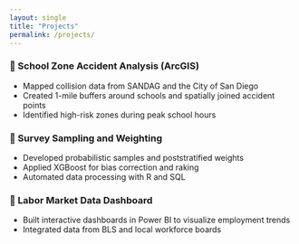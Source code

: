 ```yaml
---
layout: single
title: "Projects"
permalink: /projects/
---
```


### 🚦 School Zone Accident Analysis (ArcGIS)
- Mapped collision data from SANDAG and the City of San Diego
- Created 1-mile buffers around schools and spatially joined accident points
- Identified high-risk zones during peak school hours

### 🧮 Survey Sampling and Weighting
- Developed probabilistic samples and poststratified weights
- Applied XGBoost for bias correction and raking
- Automated data processing with R and SQL

### 🧠 Labor Market Data Dashboard
- Built interactive dashboards in Power BI to visualize employment trends
- Integrated data from BLS and local workforce boards
